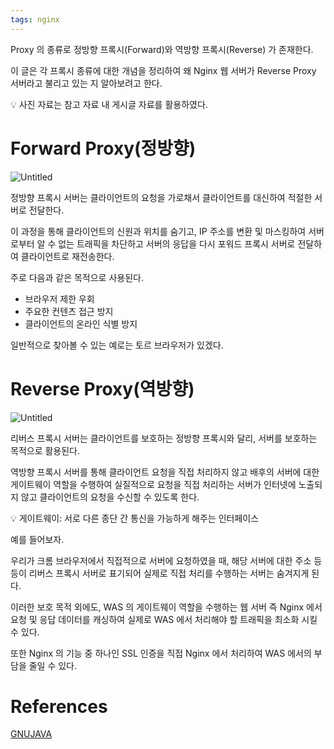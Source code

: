 ```yaml
---
tags: nginx
---
```

Proxy 의 종류로 정방향 프록시(Forward)와 역방향 프록시(Reverse) 가 존재한다.

이 글은 각 프록시 종류에 대한 개념을 정리하여 왜 Nginx 웹 서버가 Reverse Proxy 서버라고 불리고 있는 지 알아보려고 한다.

<aside>
💡 사진 자료는 참고 자료 내 게시글 자료를 활용하였다.

</aside>

# Forward Proxy(정방향)

![Untitled](Untitled%2024.png)

정방향 프록시 서버는 클라이언트의 요청을 가로채서 클라이언트를 대신하여 적절한 서버로 전달한다.

이 과정을 통해 클라이언트의 신원과 위치를 숨기고, IP 주소를 변환 및 마스킹하여 서버로부터 알 수 없는 트래픽을 차단하고 서버의 응답을 다시 포워드 프록시 서버로 전달하여 클라이언트로 재전송한다.

주로 다음과 같은 목적으로 사용된다.

- 브라우저 제한 우회
- 주요한 컨텐츠 접근 방지
- 클라이언트의 온라인 식별 방지

일반적으로 찾아볼 수 있는 예로는 토르 브라우저가 있겠다.

 

# Reverse Proxy(역방향)

![Untitled](Untitled%2025.png)

리버스 프록시 서버는 클라이언트를 보호하는 정방향 프록시와 달리, 서버를 보호하는 목적으로 활용된다.

역방향 프록시 서버를 통해 클라이언트 요청을 직접 처리하지 않고 배후의 서버에 대한 게이트웨이 역할을 수행하여 실질적으로 요청을 직접 처리하는 서버가 인터넷에 노출되지 않고 클라이언트의 요청을 수신할 수 있도록 한다.

<aside>
💡 게이트웨이: 서로 다른 종단 간 통신을 가능하게 해주는 인터페이스

</aside>

예를 들어보자.

우리가 크롬 브라우저에서 직접적으로 서버에 요청하였을 때, 해당 서버에 대한 주소 등등이 리버스 프록시 서버로 표기되어 실제로 직접 처리를 수행하는 서버는 숨겨지게 된다.

이러한 보호 목적 외에도, WAS 의 게이트웨이 역할을 수행하는 웹 서버 즉 Nginx 에서 요청 및 응답 데이터를 캐싱하여 실제로 WAS 에서 처리해야 할 트래픽을 최소화 시킬 수 있다.

또한 Nginx 의 기능 중 하나인 SSL 인증을 직접 Nginx 에서 처리하여 WAS 에서의 부담을 줄일 수 있다.

# References

[](https://systemweakness.com/why-is-nginx-called-a-reverse-proxy-81f6562d6558)

[GNUJAVA](http://gnujava.com/board/article_view.jsp?article_no=2153&menu_cd=25&board_no=12&table_cd=EPAR05&table_no=05)